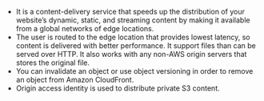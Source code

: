 - It is a content-delivery service that speeds up the distribution of your website’s dynamic, static, and streaming content by making it available from a global networks of edge locations.
- The user is routed to the edge location that provides lowest latency, so content is delivered with better performance. It support files than can be served over HTTP. It also works with any non-AWS origin servers that stores the original file. 
- You can invalidate an object or use object versioning in order to remove an object from Amazon CloudFront.
- Origin access identity is used to distribute private S3 content.